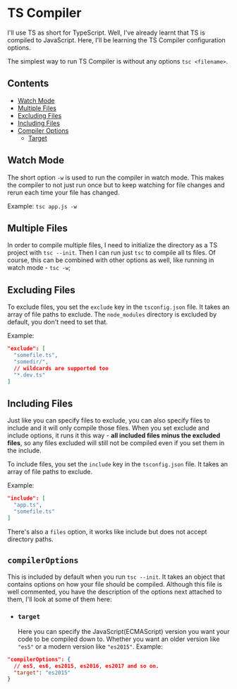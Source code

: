 # TS Compiler

I'll use TS as short for TypeScript. Well, I've already learnt that TS is compiled to JavaScript. Here, I'll be learning the TS Compiler configuration options.

The simplest way to run TS Compiler is without any options `tsc <filename>`.

## Contents

- [Watch Mode](#watch-mode)
- [Multiple Files](#multiple-files)
- [Excluding Files](#excluding-files)
- [Including Files](#including-files)
- [Compiler Options](#compileroptions)
  - [Target](#target)

## Watch Mode

The short option `-w` is used to run the compiler in watch mode. This makes the compiler to not just run once but to keep watching for file changes and rerun each time your file has changed.

Example: `tsc app.js -w`

## Multiple Files

In order to compile multiple files, I need to initialize the directory as a TS project with `tsc --init`. Then I can run just `tsc` to compile all ts files. Of course, this can be combined with other options as well, like running in watch mode - `tsc -w`;

## Excluding Files

To exclude files, you set the `exclude` key in the `tsconfig.json` file. It takes an array of file paths to exclude. The `node_modules` directory is excluded by default, you don't need to set that.

Example:

```json
"exclude": [
  "somefile.ts",
  "somedir/",
  // wildcards are supported too
  "*.dev.ts"
]
```

## Including Files

Just like you can specify files to exclude, you can also specify files to include and it will only compile those files. When you set exclude and include options, it runs it this way - **all included files minus the excluded files**, so any files excluded will still not be compiled even if you set them in the include.

To include files, you set the `include` key in the `tsconfig.json` file. It takes an array of file paths to exclude.

Example:

```json
"include": [
  "app.ts",
  "somefile.ts"
]
```

There's also a `files` option, it works like include but does not accept directory paths.

## `compilerOptions`

This is included by default when you run `tsc --init`. It takes an object that contains options on how your file should be compiled. Although this file is well commented, you have the description of the options next attached to them, I'll look at some of them here:

- ### `target`
  Here you can specify the JavaScript(ECMAScript) version you want your code to be compiled down to. Whether you want an older version like `"es5"` or a modern version like `"es2015"`.
  Example:

```json
"compilerOptions": {
  // es5, es6, es2015, es2016, es2017 and so on.
  "target": "es2015"
}
```
